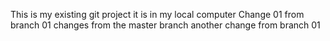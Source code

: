 This is my existing git project 
it is in my local computer
Change 01 from branch 01
changes from the master branch
another change from branch 01
